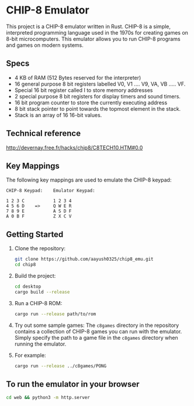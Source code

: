 # CHIP-8 Emulator

This project is a CHIP-8 emulator written in Rust. CHIP-8 is a simple, interpreted programming language used in the 1970s for creating games on 8-bit microcomputers. This emulator allows you to run CHIP-8 programs and games on modern systems.

## Specs

- 4 KB of RAM (512 Bytes reserved for the interpreter)
- 16 general purpose 8 bit registers labelled V0, V1 .... V9, VA, VB ..... VF.
- Special 16 bit register called I to store memory addresses
- 2 special purpose 8 bit registers for display timers and sound timers.
- 16 bit program counter to store the currently executing address
- 8 bit stack pointer to point towards the topmost element in the stack.
- Stack is an array of 16 16-bit values.

## Technical reference

http://devernay.free.fr/hacks/chip8/C8TECH10.HTM#0.0

## Key Mappings

The following key mappings are used to emulate the CHIP-8 keypad:

```
CHIP-8 Keypad:    Emulator Keypad:

1 2 3 C           1 2 3 4
4 5 6 D    =>     Q W E R
7 8 9 E           A S D F
A 0 B F           Z X C V
```

## Getting Started

1. Clone the repository:
    ```bash
    git clone https://github.com/aayush0325/chip8_emu.git
    cd chip8
    ```

2. Build the project:
    ```bash
    cd desktop
    cargo build --release
    ```

3. Run a CHIP-8 ROM:
    ```bash
    cargo run --release path/to/rom
    ```

4. Try out some sample games:
    The `c8games` directory in the repository contains a collection of CHIP-8 games you can run with the emulator. Simply specify the path to a game file in the `c8games` directory when running the emulator.

5. For example:

    ```bash
    cargo run --release ../c8games/PONG
    ```

## To run the emulator in your browser

```bash
cd web && python3 -m http.server
```
